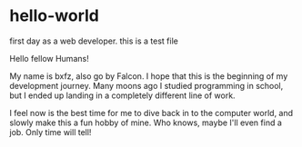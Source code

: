 # hello-world
first day as a web developer. this is a test file

Hello fellow Humans!

My name is bxfz, also go by Falcon. I hope that this is the beginning of my development journey.  Many moons ago I studied programming in school, but I ended up landing in a completely different line of work.

I feel now is the best time for me to dive back in to the computer world, and slowly make this a fun hobby of mine.  Who knows, maybe I'll even find a job. Only time will tell!
